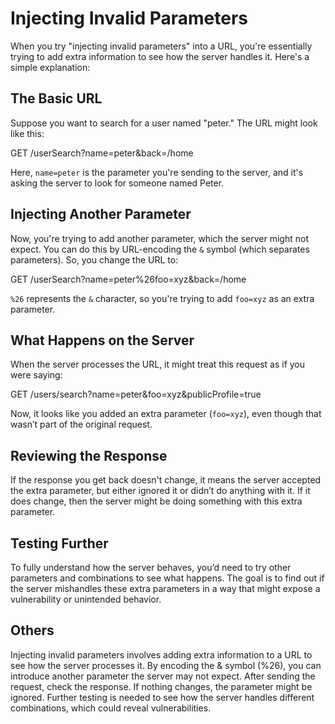 # Injecting Invalid Parameters

When you try "injecting invalid parameters" into a URL, you're essentially trying to add extra information to see how the server handles it. Here's a simple explanation:

## The Basic URL
Suppose you want to search for a user named "peter." The URL might look like this:

GET /userSearch?name=peter&back=/home


Here, `name=peter` is the parameter you're sending to the server, and it's asking the server to look for someone named Peter.

## Injecting Another Parameter
Now, you're trying to add another parameter, which the server might not expect. You can do this by URL-encoding the `&` symbol (which separates parameters). So, you change the URL to:

GET /userSearch?name=peter%26foo=xyz&back=/home


`%26` represents the `&` character, so you're trying to add `foo=xyz` as an extra parameter.

## What Happens on the Server
When the server processes the URL, it might treat this request as if you were saying:

GET /users/search?name=peter&foo=xyz&publicProfile=true



Now, it looks like you added an extra parameter (`foo=xyz`), even though that wasn’t part of the original request.

## Reviewing the Response
If the response you get back doesn't change, it means the server accepted the extra parameter, but either ignored it or didn’t do anything with it. If it does change, then the server might be doing something with this extra parameter.

## Testing Further
To fully understand how the server behaves, you’d need to try other parameters and combinations to see what happens. The goal is to find out if the server mishandles these extra parameters in a way that might expose a vulnerability or unintended behavior.

## Others
Injecting invalid parameters involves adding extra information to a URL to see how the server processes it. By encoding the & symbol (%26), you can introduce another parameter the server may not expect. After sending the request, check the response. If nothing changes, the parameter might be ignored. Further testing is needed to see how the server handles different combinations, which could reveal vulnerabilities.
  
